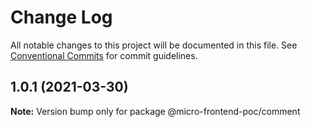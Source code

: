 # Change Log

All notable changes to this project will be documented in this file.
See [Conventional Commits](https://conventionalcommits.org) for commit guidelines.

## 1.0.1 (2021-03-30)

**Note:** Version bump only for package @micro-frontend-poc/comment
